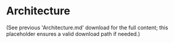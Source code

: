 # Architecture

(See previous 'Architecture.md' download for the full content; this placeholder ensures a valid download path if needed.)
